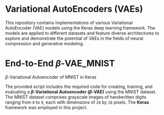 # Variational AutoEncoders (VAEs)
This repository contains implementations of various Variational AutoEncoder (VAE) models using the Keras deep learning framework. The models are applied to different datasets and feature diverse architectures to explore and demonstrate the potential of VAEs in the fields of neural compression and generative modeling.

# End-to-End $\beta$-VAE_MNIST
$\beta$-Variational Autoencoder of MNIST in Keras

The provided script includes the required code for creating, training, and evaluating a **$\beta$-Variational Autoencoder ($\beta$-VAE)** using the MNIST dataset. The MNIST dataset comprises grayscale images of handwritten digits ranging from `0` to `9`, each with dimensions of `28` by `28` pixels. The **Keras** framework was employed in this project.
